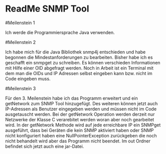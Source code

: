 # ReadMe SNMP Tool

#Meilenstein 1

Ich werde die Programmiersprache Java verwenden.

#Meilenstein 2

Ich habe mich für die Java Bibliothek snmp4j entschieden und habe begonnen die Mindestanforderungen zu bearbeiten. Bisher habe ich 
es geschafft ein snmpget zu schreiben. Es können verschieden Informationen mit Hilfe einer OID abgefragt werden. Noch in Arbeit ist 
ein Terminal mit dem man die OIDs und IP Adressen selbst eingeben kann bzw. nicht im Code eingeben muss. 

#Meilenstein 3

Für den 3. Meilenstein habe ich das Programm erweitert und ein getNetwork zum SNMP Tool hinzugefügt. Des weiteren können jetzt auch 
IP-Adressen als Benutzer eingegeben werden und müssen nicht im Code ausgetauscht werden. Bei der getNetwork Operation werden derzeit 
nur Netzwerke der Klasse C verarebitet werden woran aber noch gearbeitet wird. In der getNetwork Methode wird auf jede erreichbare 
IP ein SNMPget ausgeführt, dass bei Geräten die kein SNMP aktiviert haben oder SNMP nicht konfiguriert haben eine 
NullPointerException zurückgeben die noch nicht behandelt wird aber das Programm nicht beendet. Im out Ordner befindet sich jetzt auch 
eine jar-Datei.
